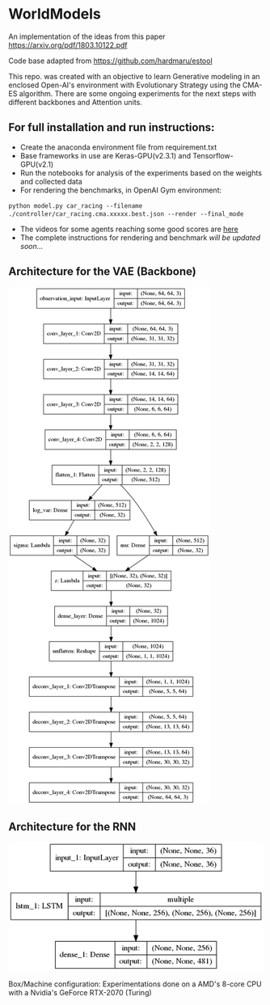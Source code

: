 # WorldModels
An implementation of the ideas from this paper https://arxiv.org/pdf/1803.10122.pdf

Code base adapted from https://github.com/hardmaru/estool


This repo. was created with an objective to learn Generative modeling in an enclosed Open-AI's environment with Evolutionary Strategy using the CMA-ES algorithm. There are some ongoing experiments for the next steps with different backbones and Attention units. 

## For full installation and run instructions:

* Create the anaconda environment file from requirement.txt
* Base frameworks in use are Keras-GPU(v2.3.1) and Tensorflow-GPU(v2.1)
* Run the notebooks for analysis of the experiments based on the weights and collected data
* For rendering the benchmarks, in OpenAI Gym environment:
```
python model.py car_racing --filename ./controller/car_racing.cma.xxxxx.best.json --render --final_mode
```
* The videos for some agents reaching some good scores are [here](https://github.com/cataluna84/WorldModels_v1.0/tree/master/videos)
* The complete instructions for rendering and benchmark *will be updated soon...*


## Architecture for the VAE (Backbone)

![VAE](/vae/model.png)


## Architecture for the RNN

![RNN](rnn/model.png)

Box/Machine configuration: Experimentations done on a AMD's 8-core CPU with a Nvidia's GeForce RTX-2070 (Turing)
